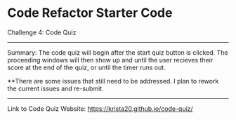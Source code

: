# Code Refactor Starter Code
Challenge 4: Code Quiz
________________
Summary:
The code quiz will begin after the start quiz button is clicked. The proceeding windows will then show up and until the user recieves their score at the end of the quiz, or until the timer runs out.

**There are some issues that still need to be addressed. I plan to rework the current issues and re-submit.

________________
Link to Code Quiz Website:
https://krista20.github.io/code-quiz/